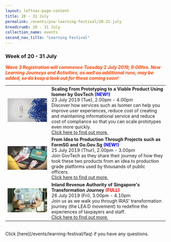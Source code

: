 ```yaml
---
layout: leftnav-page-content
title: 20 - 31 July
permalink: /events/psw-learning-festival/20-31-july
breadcrumb: 20 - 31 July
collection_name: events
second_nav_title: "Learning Festival"
---
```


<!-- 
---
layout: simple-page
title: learning festival
permalink: /learning-festival/20-31-july
breadcrumb: Learning Festival
---
-->
### Week of 20 - 31 July

<font color="orangered"><i><b>Wave 3 Registration will commence Tuesday 2 July 2019, 9:00hrs. New Learning Journeys and Activities, as well as additional runs, may be added, so do keep a look out for those coming soon!</b></i></font>

<table>
<tr>
    <td>
      <a href="/events/learning-journeys/event-details/LA_Isomer"> <img src="/images/Innovate1.jpg" /></a>
    </td>
    <td>
      <b>Scaling From Prototyping to a Viable Product Using Isomer by GovTech<font color="blue"> (NEW!)</font></b>
      <br>23 July 2019 (Tue), 2.00pm - 4.00pm
      <br>Discover how services such as Isomer can help you improve user experiences, reduce cost of creating and maintaining informational service and reduce cost of compliance so that you can scale prototypes even more quickly.
      <br><a href="/events/learning-journeys/event-details/LA_Isomer">Click here to find out more.</a>
    </td>
  </tr>
<tr>
    <td>
      <a href="/events/learning-journeys/event-details/LA_FromIdeaToProductionThroughProjects"> <img src="/images/Digital2.jpg" /></a>
    </td>
    <td>
      <b>From Idea to Production Through Projects such as FormSG and Go.Gov.Sg<font color="blue"> (NEW!) </font></b>
      <br>25 July 2019 (Thur), 2.00pm - 3.00pm
      <br> Join GovTech as they share their journey of how they took these two products from an idea to production grade platforms used by thousands of public officers.
      <br><a href="/events/learning-journeys/event-details/LA_FromIdeaToProductionThroughProjects">Click here to find out more.</a>
    </td>
  </tr> 
    <tr>
    <td>
      <a href="/events/learning-journeys/event-details/LA_IRASTransformation"> <img src="/images/Digital1.jpeg" /></a>
    </td>
    <td>
      <b>Inland Revenue Authority of Singapore's Transformation Journey<font color="red"> (FULL) </font></b>
      <br>26 July 2019 (Fri), 3.00pm - 4.10pm
      <br>Join us as we walk you through IRAS’ transformation journey (the LEA:D movement) to redefine the experiences of taxpayers and staff. 
      <br><a href="/events/learning-journeys/event-details/LA_IRASTransformation">Click here to find out more.</a>
    </td>
  </tr>
</table>
<br> Click [here](/events/learning-festival/faq) if you have any questions. 
